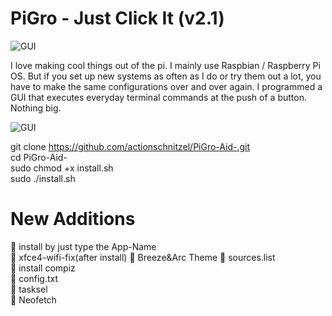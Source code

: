 
# PiGro - Just Click It (v2.1)
![GUI](https://www.actionschnitzel.de/.cm4all/uproc.php/0/Pi/.raspi-aid.png/picture-2600?_=175beb21be8)


I love making cool things out of the pi. I mainly use Raspbian / Raspberry Pi OS. But if you set up new systems as often as I do or try them out a lot, you have to make the same configurations over and over again. I programmed a GUI that executes everyday terminal commands at the push of a button. Nothing big.





![GUI](https://www.actionschnitzel.de/.cm4all/uproc.php/0/Pi/.done.png/picture-2600?_=175c2179da8)







git clone https://github.com/actionschnitzel/PiGro-Aid-.git    
cd PiGro-Aid-    
sudo chmod +x install.sh    
sudo ./install.sh    



# New Additions
:metal: install by just type the App-Name    
:metal: xfce4-wifi-fix(after install)
:metal: Breeze&Arc Theme
:metal: sources.list    
:metal: install compiz    
:metal: config.txt    
:metal: tasksel    
:metal: Neofetch    



